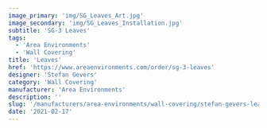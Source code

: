 ```yaml
---
image_primary: 'img/SG_Leaves_Art.jpg'
image_secondary: 'img/SG_Leaves_Installation.jpg'
subtitle: 'SG-3 Leaves'
tags:
  - 'Area Environments'
  - 'Wall Covering'
title: 'Leaves'
href: 'https://www.areaenvironments.com/order/sg-3-leaves'
designer: 'Stefan Gevers'
category: 'Wall Covering'
manufacturer: 'Area Environments'
description: ''
slug: '/manufacturers/area-environments/wall-covering/stefan-gevers-leaves'
date: '2021-02-17'
---
```

